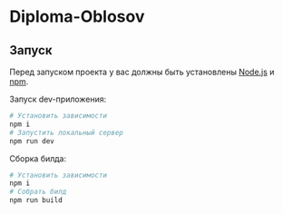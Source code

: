 # Diploma-Oblosov

## Запуск
Перед запуском проекта у вас должны быть установлены [Node.js](https://nodejs.org/) и [npm](https://www.npmjs.com/).

Запуск dev-приложения:
```bash
# Установить зависимости
npm i
# Запустить локальный сервер
npm run dev
```

Сборка билда:
```bash
# Установить зависимости
npm i
# Собрать билд
npm run build
```
